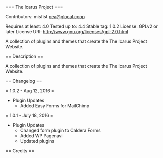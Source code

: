 === The Icarus Project ===

Contributors: misfist <pea@glocal.coop>

Requires at least: 4.0
Tested up to: 4.4
Stable tag: 1.0.2
License: GPLv2 or later
License URI: http://www.gnu.org/licenses/gpl-2.0.html

A collection of plugins and themes that create the The Icarus Project Website.

== Description ==

A collection of plugins and themes that create the The Icarus Project Website.


== Changelog ==

= 1.0.2 - Aug 12, 2016 =
* Plugin Updates
   * Added Easy Forms for MailChimp

= 1.0.1 - July 18, 2016 =
* Plugin Updates
   * Changed form plugin to Caldera Forms
   * Added WP Pagenavi
   * Updated plugins

== Credits ==


